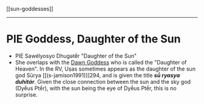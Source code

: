 [[sun-goddesses]]

---

# PIE Goddess, Daughter of the Sun

- PIE Sawélyosyo Dhugәtḗr "Daughter of the Sun"
- She overlaps with the [Dawn Goddess](dawn-sunrise) who is called the "Daughter of Heaven". In the RV, Uṣas sometimes appears as the daughter of the sun god Sūrya [[(s-jamison1991)]]294, and is given the title ***sū́ ryasya duhitár***. Given the close connection between the sun and the sky god (Dyḗus Ptḗr), with the sun being the eye of Dyḗus Ptḗr, this is no surprise.

